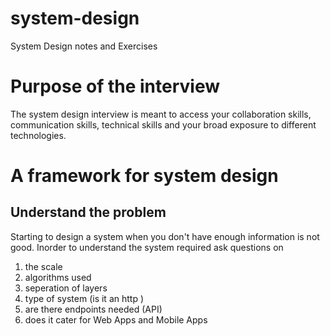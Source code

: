 # system-design
System Design notes and Exercises 

# Purpose of the interview 
The system design interview is meant to access your collaboration skills, communication skills, technical skills and your broad exposure to different technologies.

# A framework for system design
## Understand the problem
Starting to design a system when you don't have enough information is not good. Inorder to understand the system required ask questions on
1. the scale
2. algorithms used
3. seperation of layers
4. type of system (is it an http )
5. are there endpoints needed (API)
6. does it cater for Web Apps and Mobile Apps
